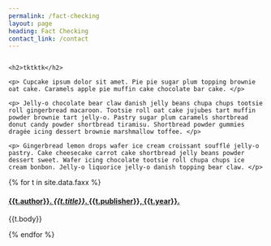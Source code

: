 ```yaml
---
permalink: /fact-checking
layout: page
heading: Fact Checking
contact_link: /contact
---
```


<div class="row pad-top">
  <div class="column">

    <h2>tktktk</h2>
    
    <p> Cupcake ipsum dolor sit amet. Pie pie sugar plum topping brownie oat cake. Caramels apple pie muffin cake chocolate bar cake. </p>
    
    <p> Jelly-o chocolate bear claw danish jelly beans chupa chups tootsie roll gingerbread macaroon. Tootsie roll oat cake jujubes tart muffin powder brownie tart jelly-o. Pastry sugar plum caramels shortbread donut candy powder shortbread tiramisu. Shortbread powder gummies dragée icing dessert brownie marshmallow toffee. </p>

    <p> Gingerbread lemon drops wafer ice cream croissant soufflé jelly-o pastry. Cake cheesecake carrot cake shortbread jelly beans powder dessert sweet. Wafer icing chocolate tootsie roll chupa chups ice cream bonbon. Jelly-o liquorice jelly-o danish topping bear claw. </p>

  </div>
  
  <div class="column left-rail">
  {% for t in site.data.faxx %}
    <div class="testimonial">
      <h4>
        <a href="{{t.link}}" target="_blank">
        {{t.author}}. <i>{{t.title}}</i>. {{t.publisher}}, {{t.year}}.
        </a>
      </h4>
      <p>{{t.body}}</p>
    </div>
  {% endfor %}
  </div>
</div>
